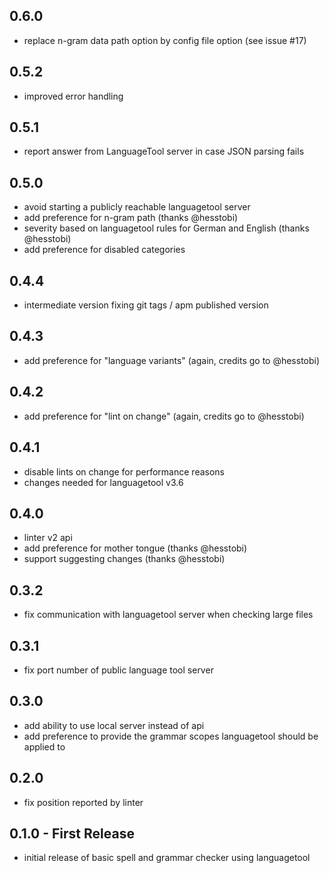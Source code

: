 ## 0.6.0
* replace n-gram data path option by config file option (see issue #17)

## 0.5.2
* improved error handling

## 0.5.1
* report answer from LanguageTool server in case JSON parsing fails

## 0.5.0
* avoid starting a publicly reachable languagetool server
* add preference for n-gram path (thanks @hesstobi)
* severity based on languagetool rules for German and English (thanks @hesstobi)
* add preference for disabled categories

## 0.4.4
* intermediate version fixing git tags / apm published version

## 0.4.3
* add preference for "language variants" (again, credits go to @hesstobi)

## 0.4.2
* add preference for "lint on change" (again, credits go to @hesstobi)

## 0.4.1
* disable lints on change for performance reasons
* changes needed for languagetool v3.6

## 0.4.0
* linter v2 api
* add preference for mother tongue (thanks @hesstobi)
* support suggesting changes (thanks @hesstobi)

## 0.3.2
* fix communication with languagetool server when checking large files

## 0.3.1
* fix port number of public language tool server

## 0.3.0
* add ability to use local server instead of api
* add preference to provide the grammar scopes languagetool should be applied to

## 0.2.0
* fix position reported by linter

## 0.1.0 - First Release
* initial release of basic spell and grammar checker using languagetool

